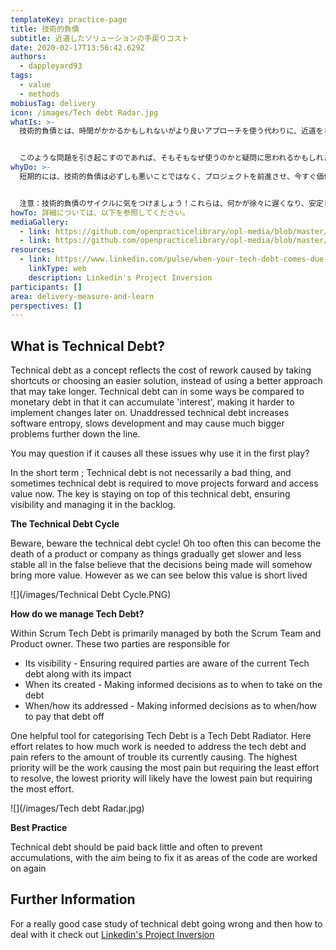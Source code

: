 ```yaml
---
templateKey: practice-page
title: 技術的負債
subtitle: 近道したソリューションの手戻りコスト
date: 2020-02-17T13:56:42.629Z
authors:
  - dappleyard93
tags:
  - value
  - methods
mobiusTag: delivery
icon: /images/Tech debt Radar.jpg
whatIs: >-
  技術的負債とは、時間がかかるかもしれないがより良いアプローチを使う代わりに、近道をしたり、より簡単なソリューションを選んだりすることによって生じる手戻りのコストを示すコンセプトです。技術的負債は、「金利」が蓄積され、後で変更を実施するのが難しくなるという点で、ある意味、金銭的負債と比較することができます。技術的負債に対処できない場合、ソフトウェアのエントロピーを増大させ、開発を遅らせ、さらに大きな問題を引き起こす可能性があります。


  このような問題を引き起こすのであれば、そもそもなぜ使うのかと疑問に思われるかもしれません。
whyDo: >-
  短期的には、技術的負債は必ずしも悪いことではなく、プロジェクトを前進させ、今すぐ価値を得るためには、技術的負債が必要な場合もあります。重要なのは、この技術的負債を常に把握し、可視性を確保し、バックログで管理することです。


  注意：技術的負債のサイクルに気をつけましょう！これらは、何かが徐々に遅くなり、安定しなくなるにつれて、なされた決定が何らかの形でより多くの価値をもたらすという誤った考えのもとに、製品や会社の命取りになることがよくあります。 しかし、以下に示すように、この価値は短命です。
howTo: 詳細については、以下を参照してください。
mediaGallery:
  - link: https://github.com/openpracticelibrary/opl-media/blob/master/images/technical-debt-cycle.png?raw=true
  - link: https://github.com/openpracticelibrary/opl-media/blob/master/images/tech-debt-radar.jpg?raw=true
resources:
  - link: https://www.linkedin.com/pulse/when-your-tech-debt-comes-due-kevin-scott/
    linkType: web
    description: Linkedin's Project Inversion
participants: []
area: delivery-measure-and-learn
perspectives: []
---
```

## What is Technical Debt?

Technical debt as a concept reflects the cost of rework caused by taking shortcuts or choosing an easier solution, instead of using a better approach that may take longer. Technical debt can in some ways be compared to monetary debt in that it can accumulate 'interest', making it harder to implement changes later on. Unaddressed technical debt increases software entropy, slows development and may cause much bigger problems further down the line.

You may question if it causes all these issues why use it in the first play?

In the short term ; Technical debt is not necessarily a bad thing, and sometimes technical debt is required to move projects forward and access value now. The key is staying on top of this technical debt, ensuring visibility and managing it in the backlog.

**The Technical Debt Cycle**

Beware, beware the technical debt cycle! Oh too often this can become the death of a product or company as things gradually get slower and less stable all in the false believe that the decisions being made will somehow bring more value. However as we can see below this value is short lived

![](/images/Technical Debt Cycle.PNG)

**How do we manage Tech Debt?**

Within Scrum Tech Debt is primarily managed by both the Scrum Team and Product owner. These two parties are responsible for

- Its visibility - Ensuring required parties are aware of the current Tech debt along with its impact
- When its created - Making informed decisions as to when to take on the debt
- When/how its addressed - Making informed decisions as to when/how to pay that debt off

One helpful tool for categorising Tech Debt is a Tech Debt Radiator. Here effort relates to how much work is needed to address the tech debt and pain refers to the amount of trouble its currently causing. The highest priority will be the work causing the most pain but requiring the least effort to resolve, the lowest priority will likely have the lowest pain but requiring the most effort.

![](/images/Tech debt Radar.jpg)

**Best Practice**

Technical debt should be paid back little and often to prevent accumulations, with the aim being to fix it as areas of the code are worked on again

## Further Information

For a really good case study of technical debt going wrong and then how to deal with it check out [Linkedin's Project Inversion](https://www.linkedin.com/pulse/when-your-tech-debt-comes-due-kevin-scott/)
